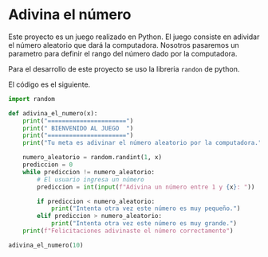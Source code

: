 # Adivina el número

Este proyecto es un juego realizado en Python. El juego consiste en adividar el número aleatorio que dará la computadora. Nosotros pasaremos un parametro para definir el rango del número dado por la computadora.

Para el desarrollo de este proyecto se uso la libreria `randon` de python.

El código es el siguiente.

```python
import random

def adivina_el_numero(x):
    print("======================")
    print(" BIENVENIDO AL JUEGO  ")
    print("======================")
    print("Tu meta es adivinar el número aleatorio por la computadora.")

    numero_aleatorio = random.randint(1, x)
    prediccion = 0
    while prediccion != numero_aleatorio:
        # El usuario ingresa un número
        prediccion = int(input(f"Adivina un número entre 1 y {x}: "))

        if prediccion < numero_aleatorio:
            print("Intenta otra vez este número es muy pequeño.")
        elif prediccion > numero_aleatorio:
            print("Intenta otra vez este número es muy grande.")
    print(f"Felicitaciones adivinaste el número correctamente")

adivina_el_numero(10)

```
